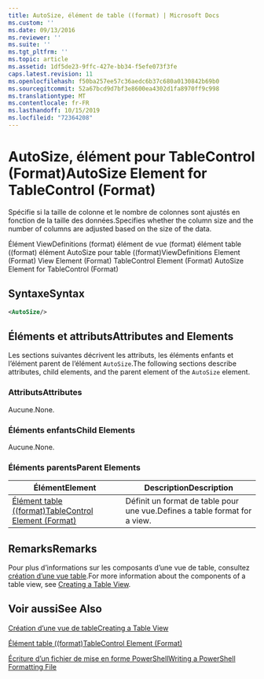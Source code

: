 ```yaml
---
title: AutoSize, élément de table ((format) | Microsoft Docs
ms.custom: ''
ms.date: 09/13/2016
ms.reviewer: ''
ms.suite: ''
ms.tgt_pltfrm: ''
ms.topic: article
ms.assetid: 1df5de23-9ffc-427e-bb34-f5efe073f3fe
caps.latest.revision: 11
ms.openlocfilehash: f50ba257ee57c36aedc6b37c680a0130842b69b0
ms.sourcegitcommit: 52a67bcd9d7bf3e8600ea4302d1fa8970ff9c998
ms.translationtype: MT
ms.contentlocale: fr-FR
ms.lasthandoff: 10/15/2019
ms.locfileid: "72364208"
---
```

# <a name="autosize-element-for-tablecontrol-format"></a><span data-ttu-id="b4625-102">AutoSize, élément pour TableControl (Format)</span><span class="sxs-lookup"><span data-stu-id="b4625-102">AutoSize Element for TableControl (Format)</span></span>

<span data-ttu-id="b4625-103">Spécifie si la taille de colonne et le nombre de colonnes sont ajustés en fonction de la taille des données.</span><span class="sxs-lookup"><span data-stu-id="b4625-103">Specifies whether the column size and the number of columns are adjusted based on the size of the data.</span></span>

<span data-ttu-id="b4625-104">Élément ViewDefinitions (format) élément de vue (format) élément table ((format) élément AutoSize pour table ((format)</span><span class="sxs-lookup"><span data-stu-id="b4625-104">ViewDefinitions Element (Format) View Element (Format) TableControl Element (Format) AutoSize Element for TableControl (Format)</span></span>

## <a name="syntax"></a><span data-ttu-id="b4625-105">Syntaxe</span><span class="sxs-lookup"><span data-stu-id="b4625-105">Syntax</span></span>

```xml
<AutoSize/>
```

## <a name="attributes-and-elements"></a><span data-ttu-id="b4625-106">Éléments et attributs</span><span class="sxs-lookup"><span data-stu-id="b4625-106">Attributes and Elements</span></span>

<span data-ttu-id="b4625-107">Les sections suivantes décrivent les attributs, les éléments enfants et l’élément parent de l’élément `AutoSize`.</span><span class="sxs-lookup"><span data-stu-id="b4625-107">The following sections describe attributes, child elements, and the parent element of the `AutoSize` element.</span></span>

### <a name="attributes"></a><span data-ttu-id="b4625-108">Attributs</span><span class="sxs-lookup"><span data-stu-id="b4625-108">Attributes</span></span>

<span data-ttu-id="b4625-109">Aucune.</span><span class="sxs-lookup"><span data-stu-id="b4625-109">None.</span></span>

### <a name="child-elements"></a><span data-ttu-id="b4625-110">Éléments enfants</span><span class="sxs-lookup"><span data-stu-id="b4625-110">Child Elements</span></span>

<span data-ttu-id="b4625-111">Aucune.</span><span class="sxs-lookup"><span data-stu-id="b4625-111">None.</span></span>

### <a name="parent-elements"></a><span data-ttu-id="b4625-112">Éléments parents</span><span class="sxs-lookup"><span data-stu-id="b4625-112">Parent Elements</span></span>

|<span data-ttu-id="b4625-113">Élément</span><span class="sxs-lookup"><span data-stu-id="b4625-113">Element</span></span>|<span data-ttu-id="b4625-114">Description</span><span class="sxs-lookup"><span data-stu-id="b4625-114">Description</span></span>|
|-------------|-----------------|
|[<span data-ttu-id="b4625-115">Élément table ((format)</span><span class="sxs-lookup"><span data-stu-id="b4625-115">TableControl Element (Format)</span></span>](./tablecontrol-element-format.md)|<span data-ttu-id="b4625-116">Définit un format de table pour une vue.</span><span class="sxs-lookup"><span data-stu-id="b4625-116">Defines a table format for a view.</span></span>|

## <a name="remarks"></a><span data-ttu-id="b4625-117">Remarks</span><span class="sxs-lookup"><span data-stu-id="b4625-117">Remarks</span></span>

<span data-ttu-id="b4625-118">Pour plus d’informations sur les composants d’une vue de table, consultez [création d’une vue table](./creating-a-table-view.md).</span><span class="sxs-lookup"><span data-stu-id="b4625-118">For more information about the components of a table view, see [Creating a Table View](./creating-a-table-view.md).</span></span>

## <a name="see-also"></a><span data-ttu-id="b4625-119">Voir aussi</span><span class="sxs-lookup"><span data-stu-id="b4625-119">See Also</span></span>

[<span data-ttu-id="b4625-120">Création d’une vue de table</span><span class="sxs-lookup"><span data-stu-id="b4625-120">Creating a Table View</span></span>](./creating-a-table-view.md)

[<span data-ttu-id="b4625-121">Élément table ((format)</span><span class="sxs-lookup"><span data-stu-id="b4625-121">TableControl Element (Format)</span></span>](./tablecontrol-element-format.md)

[<span data-ttu-id="b4625-122">Écriture d’un fichier de mise en forme PowerShell</span><span class="sxs-lookup"><span data-stu-id="b4625-122">Writing a PowerShell Formatting File</span></span>](./writing-a-powershell-formatting-file.md)
